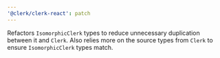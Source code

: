```yaml
---
'@clerk/clerk-react': patch
---
```


Refactors `IsomorphicClerk` types to reduce unnecessary duplication between it and `Clerk`. Also relies more on the source types from `Clerk` to ensure `IsomorphicClerk` types match.
